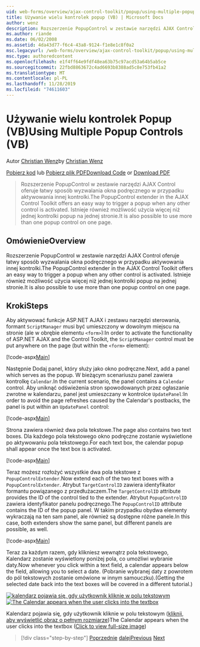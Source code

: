 ```yaml
---
uid: web-forms/overview/ajax-control-toolkit/popup/using-multiple-popup-controls-vb
title: Używanie wielu kontrolek popup (VB) | Microsoft Docs
author: wenz
description: Rozszerzenie PopupControl w zestawie narzędzi AJAX Control oferuje łatwy sposób wyzwalania okna podręcznego w przypadku aktywowania innej kontrolki. Istnieje również możliwość użycia m...
ms.author: riande
ms.date: 06/02/2008
ms.assetid: 4da43d77-f6c4-43a8-9124-f1e8e1c8f0a2
msc.legacyurl: /web-forms/overview/ajax-control-toolkit/popup/using-multiple-popup-controls-vb
msc.type: authoredcontent
ms.openlocfilehash: e1f4ff64e9fdf48ea63b75c97acd53a64b5ab5ce
ms.sourcegitcommit: 22fbd8863672c4ad6693b8388ad5c8e753fb41a2
ms.translationtype: MT
ms.contentlocale: pl-PL
ms.lasthandoff: 11/28/2019
ms.locfileid: "74611603"
---
```

# <a name="using-multiple-popup-controls-vb"></a><span data-ttu-id="7265d-104">Używanie wielu kontrolek Popup (VB)</span><span class="sxs-lookup"><span data-stu-id="7265d-104">Using Multiple Popup Controls (VB)</span></span>

<span data-ttu-id="7265d-105">Autor [Christian Wenz](https://github.com/wenz)</span><span class="sxs-lookup"><span data-stu-id="7265d-105">by [Christian Wenz](https://github.com/wenz)</span></span>

<span data-ttu-id="7265d-106">[Pobierz kod](https://download.microsoft.com/download/9/3/f/93f8daea-bebd-4821-833b-95205389c7d0/PopupControl1.vb.zip) lub [Pobierz plik PDF](https://download.microsoft.com/download/2/d/c/2dc10e34-6983-41d4-9c08-f78f5387d32b/popupcontrol1VB.pdf)</span><span class="sxs-lookup"><span data-stu-id="7265d-106">[Download Code](https://download.microsoft.com/download/9/3/f/93f8daea-bebd-4821-833b-95205389c7d0/PopupControl1.vb.zip) or [Download PDF](https://download.microsoft.com/download/2/d/c/2dc10e34-6983-41d4-9c08-f78f5387d32b/popupcontrol1VB.pdf)</span></span>

> <span data-ttu-id="7265d-107">Rozszerzenie PopupControl w zestawie narzędzi AJAX Control oferuje łatwy sposób wyzwalania okna podręcznego w przypadku aktywowania innej kontrolki.</span><span class="sxs-lookup"><span data-stu-id="7265d-107">The PopupControl extender in the AJAX Control Toolkit offers an easy way to trigger a popup when any other control is activated.</span></span> <span data-ttu-id="7265d-108">Istnieje również możliwość użycia więcej niż jednej kontrolki popup na jednej stronie.</span><span class="sxs-lookup"><span data-stu-id="7265d-108">It is also possible to use more than one popup control on one page.</span></span>

## <a name="overview"></a><span data-ttu-id="7265d-109">Omówienie</span><span class="sxs-lookup"><span data-stu-id="7265d-109">Overview</span></span>

<span data-ttu-id="7265d-110">Rozszerzenie PopupControl w zestawie narzędzi AJAX Control oferuje łatwy sposób wyzwalania okna podręcznego w przypadku aktywowania innej kontrolki.</span><span class="sxs-lookup"><span data-stu-id="7265d-110">The PopupControl extender in the AJAX Control Toolkit offers an easy way to trigger a popup when any other control is activated.</span></span> <span data-ttu-id="7265d-111">Istnieje również możliwość użycia więcej niż jednej kontrolki popup na jednej stronie.</span><span class="sxs-lookup"><span data-stu-id="7265d-111">It is also possible to use more than one popup control on one page.</span></span>

## <a name="steps"></a><span data-ttu-id="7265d-112">Kroki</span><span class="sxs-lookup"><span data-stu-id="7265d-112">Steps</span></span>

<span data-ttu-id="7265d-113">Aby aktywować funkcje ASP.NET AJAX i zestawu narzędzi sterowania, formant `ScriptManager` musi być umieszczony w dowolnym miejscu na stronie (ale w obrębie elementu `<form>`):</span><span class="sxs-lookup"><span data-stu-id="7265d-113">In order to activate the functionality of ASP.NET AJAX and the Control Toolkit, the `ScriptManager` control must be put anywhere on the page (but within the `<form>` element):</span></span>

[!code-aspx[Main](using-multiple-popup-controls-vb/samples/sample1.aspx)]

<span data-ttu-id="7265d-114">Następnie Dodaj panel, który służy jako okno podręczne.</span><span class="sxs-lookup"><span data-stu-id="7265d-114">Next, add a panel which serves as the popup.</span></span> <span data-ttu-id="7265d-115">W bieżącym scenariuszu panel zawiera kontrolkę `Calendar`.</span><span class="sxs-lookup"><span data-stu-id="7265d-115">In the current scenario, the panel contains a `Calendar` control.</span></span> <span data-ttu-id="7265d-116">Aby uniknąć odświeżenia stron spowodowanych przez ogłaszanie zwrotne w kalendarzu, panel jest umieszczany w kontrolce `UpdatePanel`:</span><span class="sxs-lookup"><span data-stu-id="7265d-116">In order to avoid the page refreshes caused by the Calendar's postbacks, the panel is put within an `UpdatePanel` control:</span></span>

[!code-aspx[Main](using-multiple-popup-controls-vb/samples/sample2.aspx)]

<span data-ttu-id="7265d-117">Strona zawiera również dwa pola tekstowe.</span><span class="sxs-lookup"><span data-stu-id="7265d-117">The page also contains two text boxes.</span></span> <span data-ttu-id="7265d-118">Dla każdego pola tekstowego okno podręczne zostanie wyświetlone po aktywowaniu pola tekstowego.</span><span class="sxs-lookup"><span data-stu-id="7265d-118">For each text box, the calendar popup shall appear once the text box is activated.</span></span>

[!code-aspx[Main](using-multiple-popup-controls-vb/samples/sample3.aspx)]

<span data-ttu-id="7265d-119">Teraz możesz rozłożyć wszystkie dwa pola tekstowe z `PopupControlExtender`.</span><span class="sxs-lookup"><span data-stu-id="7265d-119">Now extend each of the two text boxes with a `PopupControlExtender`.</span></span> <span data-ttu-id="7265d-120">Atrybut `TargetControlID` zawiera identyfikator formantu powiązanego z przedłużaczem.</span><span class="sxs-lookup"><span data-stu-id="7265d-120">The `TargetControlID` attribute provides the ID of the control tied to the extender.</span></span> <span data-ttu-id="7265d-121">Atrybut `PopupControlID` zawiera identyfikator panelu podręcznego.</span><span class="sxs-lookup"><span data-stu-id="7265d-121">The `PopupControlID` attribute contains the ID of the popup panel.</span></span> <span data-ttu-id="7265d-122">W takim przypadku obydwa elementy wykraczają na ten sam panel, ale również są dostępne różne panele.</span><span class="sxs-lookup"><span data-stu-id="7265d-122">In this case, both extenders show the same panel, but different panels are possible, as well.</span></span>

[!code-aspx[Main](using-multiple-popup-controls-vb/samples/sample4.aspx)]

<span data-ttu-id="7265d-123">Teraz za każdym razem, gdy klikniesz wewnątrz pola tekstowego, Kalendarz zostanie wyświetlony poniżej pola, co umożliwi wybranie daty.</span><span class="sxs-lookup"><span data-stu-id="7265d-123">Now whenever you click within a text field, a calendar appears below the field, allowing you to select a date.</span></span> <span data-ttu-id="7265d-124">(Pobranie wybranej daty z powrotem do pól tekstowych zostanie omówione w innym samouczku).</span><span class="sxs-lookup"><span data-stu-id="7265d-124">(Getting the selected date back into the text boxes will be covered in a different tutorial.)</span></span>

<span data-ttu-id="7265d-125">[![kalendarz pojawia się, gdy użytkownik kliknie w polu tekstowym](using-multiple-popup-controls-vb/_static/image2.png)](using-multiple-popup-controls-vb/_static/image1.png)</span><span class="sxs-lookup"><span data-stu-id="7265d-125">[![The Calendar appears when the user clicks into the textbox](using-multiple-popup-controls-vb/_static/image2.png)](using-multiple-popup-controls-vb/_static/image1.png)</span></span>

<span data-ttu-id="7265d-126">Kalendarz pojawia się, gdy użytkownik kliknie w polu tekstowym ([kliknij, aby wyświetlić obraz o pełnym rozmiarze](using-multiple-popup-controls-vb/_static/image3.png))</span><span class="sxs-lookup"><span data-stu-id="7265d-126">The Calendar appears when the user clicks into the textbox ([Click to view full-size image](using-multiple-popup-controls-vb/_static/image3.png))</span></span>

> [!div class="step-by-step"]
> <span data-ttu-id="7265d-127">[Poprzednie](handling-postbacks-from-a-popup-control-without-an-updatepanel-cs.md)
> [dalej](handling-postbacks-from-a-popup-control-with-an-updatepanel-vb.md)</span><span class="sxs-lookup"><span data-stu-id="7265d-127">[Previous](handling-postbacks-from-a-popup-control-without-an-updatepanel-cs.md)
[Next](handling-postbacks-from-a-popup-control-with-an-updatepanel-vb.md)</span></span>
